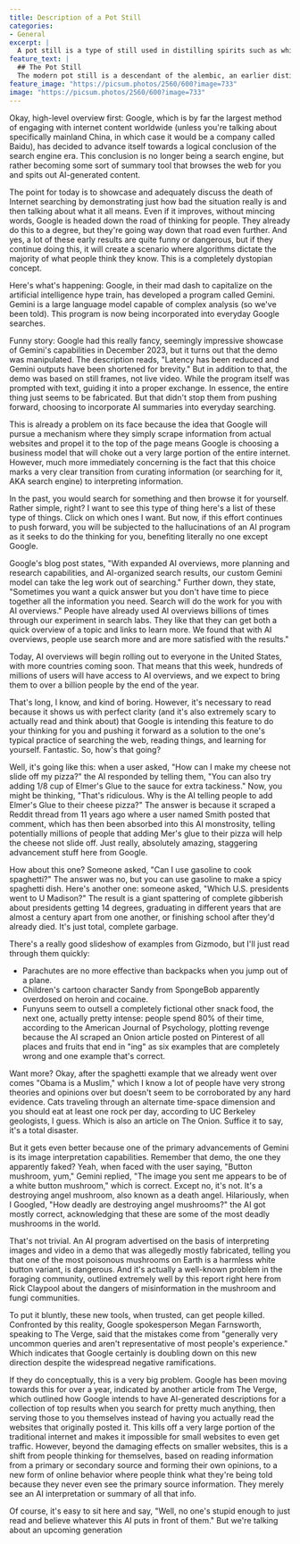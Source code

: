 ```yaml
---
title: Description of a Pot Still
categories:
- General
excerpt: |
  A pot still is a type of still used in distilling spirits such as whisky or brandy. Heat is applied directly to the pot containing the wash (for whisky) or wine (for brandy).
feature_text: |
  ## The Pot Still
  The modern pot still is a descendant of the alembic, an earlier distillation device
feature_image: "https://picsum.photos/2560/600?image=733"
image: "https://picsum.photos/2560/600?image=733"
---
```


Okay, high-level overview first: Google, which is by far the largest method of engaging with internet content worldwide (unless you're talking about specifically mainland China, in which case it would be a company called Baidu), has decided to advance itself towards a logical conclusion of the search engine era. This conclusion is no longer being a search engine, but rather becoming some sort of summary tool that browses the web for you and spits out AI-generated content.

The point for today is to showcase and adequately discuss the death of Internet searching by demonstrating just how bad the situation really is and then talking about what it all means. Even if it improves, without mincing words, Google is headed down the road of thinking for people. They already do this to a degree, but they're going way down that road even further. And yes, a lot of these early results are quite funny or dangerous, but if they continue doing this, it will create a scenario where algorithms dictate the majority of what people think they know. This is a completely dystopian concept.

Here's what's happening: Google, in their mad dash to capitalize on the artificial intelligence hype train, has developed a program called Gemini. Gemini is a large language model capable of complex analysis (so we've been told). This program is now being incorporated into everyday Google searches.

Funny story: Google had this really fancy, seemingly impressive showcase of Gemini's capabilities in December 2023, but it turns out that the demo was manipulated. The description reads, "Latency has been reduced and Gemini outputs have been shortened for brevity." But in addition to that, the demo was based on still frames, not live video. While the program itself was prompted with text, guiding it into a proper exchange. In essence, the entire thing just seems to be fabricated. But that didn't stop them from pushing forward, choosing to incorporate AI summaries into everyday searching.

This is already a problem on its face because the idea that Google will pursue a mechanism where they simply scrape information from actual websites and propel it to the top of the page means Google is choosing a business model that will choke out a very large portion of the entire internet. However, much more immediately concerning is the fact that this choice marks a very clear transition from curating information (or searching for it, AKA search engine) to interpreting information.

In the past, you would search for something and then browse it for yourself. Rather simple, right? I want to see this type of thing here's a list of these type of things. Click on which ones I want. But now, if this effort continues to push forward, you will be subjected to the hallucinations of an AI program as it seeks to do the thinking for you, benefiting literally no one except Google.

Google's blog post states, "With expanded AI overviews, more planning and research capabilities, and AI-organized search results, our custom Gemini model can take the leg work out of searching." Further down, they state, "Sometimes you want a quick answer but you don't have time to piece together all the information you need. Search will do the work for you with AI overviews." People have already used AI overviews billions of times through our experiment in search labs. They like that they can get both a quick overview of a topic and links to learn more. We found that with AI overviews, people use search more and are more satisfied with the results."

Today, AI overviews will begin rolling out to everyone in the United States, with more countries coming soon. That means that this week, hundreds of millions of users will have access to AI overviews, and we expect to bring them to over a billion people by the end of the year.

That's long, I know, and kind of boring. However, it's necessary to read because it shows us with perfect clarity (and it's also extremely scary to actually read and think about) that Google is intending this feature to do your thinking for you and pushing it forward as a solution to the one's typical practice of searching the web, reading things, and learning for yourself. Fantastic. So, how's that going?

Well, it's going like this: when a user asked, "How can I make my cheese not slide off my pizza?" the AI responded by telling them, "You can also try adding 1/8 cup of Elmer's Glue to the sauce for extra tackiness." Now, you might be thinking, "That's ridiculous. Why is the AI telling people to add Elmer's Glue to their cheese pizza?" The answer is because it scraped a Reddit thread from 11 years ago where a user named Smith posted that comment, which has then been absorbed into this AI monstrosity, telling potentially millions of people that adding Mer's glue to their pizza will help the cheese not slide off. Just really, absolutely amazing, staggering advancement stuff here from Google.

How about this one? Someone asked, "Can I use gasoline to cook spaghetti?" The answer was no, but you can use gasoline to make a spicy spaghetti dish. Here's another one: someone asked, "Which U.S. presidents went to U Madison?" The result is a giant spattering of complete gibberish about presidents getting 14 degrees, graduating in different years that are almost a century apart from one another, or finishing school after they'd already died. It's just total, complete garbage.

There's a really good slideshow of examples from Gizmodo, but I'll just read through them quickly:

* Parachutes are no more effective than backpacks when you jump out of a plane.
* Children's cartoon character Sandy from SpongeBob apparently overdosed on heroin and cocaine.
* Funyuns seem to outsell a completely fictional other snack food, the next one, actually pretty intense: people spend 80% of their time, according to the American Journal of Psychology, plotting revenge because the AI scraped an Onion article posted on Pinterest of all places and fruits that end in "ing" as six examples that are completely wrong and one example that's correct.

Want more? Okay, after the spaghetti example that we already went over comes "Obama is a Muslim," which I know a lot of people have very strong theories and opinions over but doesn't seem to be corroborated by any hard evidence. Cats traveling through an alternate time-space dimension and you should eat at least one rock per day, according to UC Berkeley geologists, I guess. Which is also an article on The Onion. Suffice it to say, it's a total disaster.

But it gets even better because one of the primary advancements of Gemini is its image interpretation capabilities. Remember that demo, the one they apparently faked? Yeah, when faced with the user saying, "Button mushroom, yum," Gemini replied, "The image you sent me appears to be of a white button mushroom," which is correct. Except no, it's not. It's a destroying angel mushroom, also known as a death angel. Hilariously, when I Googled, "How deadly are destroying angel mushrooms?" the AI got mostly correct, acknowledging that these are some of the most deadly mushrooms in the world.

That's not trivial. An AI program advertised on the basis of interpreting images and video in a demo that was allegedly mostly fabricated, telling you that one of the most poisonous mushrooms on Earth is a harmless white button variant, is dangerous. And it's actually a well-known problem in the foraging community, outlined extremely well by this report right here from Rick Claypool about the dangers of misinformation in the mushroom and fungi communities.

To put it bluntly, these new tools, when trusted, can get people killed. Confronted by this reality, Google spokesperson Megan Farnsworth, speaking to The Verge, said that the mistakes come from "generally very uncommon queries and aren't representative of most people's experience." Which indicates that Google certainly is doubling down on this new direction despite the widespread negative ramifications.

If they do conceptually, this is a very big problem. Google has been moving towards this for over a year, indicated by another article from The Verge, which outlined how Google intends to have AI-generated descriptions for a collection of top results when you search for pretty much anything, then serving those to you themselves instead of having you actually read the websites that originally posted it. This kills off a very large portion of the traditional internet and makes it impossible for small websites to even get traffic. However, beyond the damaging effects on smaller websites, this is a shift from people thinking for themselves, based on reading information from a primary or secondary source and forming their own opinions, to a new form of online behavior where people think what they're being told because they never even see the primary source information. They merely see an AI interpretation or summary of all that info.

Of course, it's easy to sit here and say, "Well, no one's stupid enough to just read and believe whatever this AI puts in front of them." But we're talking about an upcoming generation

